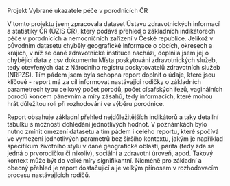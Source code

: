Projekt Vybrané ukazatele péče v porodnicích ČR

V tomto projektu jsem zpracovala dataset Ústavu zdravotnických informací a statistiky ČR (ÚZIS ČR), který podává přehled o základních indikátorech péče v porodnících a nemocničních zařízení v České republice. Jelikož v původním datasetu chyběly geografické informace o obcích, okresech a krajích, v níž se dané zdravotnické instituce nachází, doplnila jsem jej o chybějící data z csv dokumentu Místa poskytování zdravotnických služeb, tedy otevřených dat z Národního registru poskytovatelů zdravotních služeb (NRPZS). Tím pádem jsem byla schopna report doplnit o údaje, které jsou klíčové - report má za cíl informovat nastávající rodičky o základních parametrech typu celkový počet porodů, počet císařských řezů, vaginálních porodů koncem pánevním a míry zásahů, tedy informacích, které mohou hrát důležitou roli při rozhodování ve výběru porodnice. 

Report obsahuje základní přehled nejdůležitějších indikátorů a taky detailní tabulku s možností dohledání jednotlivých hodnot. V poznámkách bylo nutno zmínit omezení datasetu a tím pádem i celého reportu, které spočívá ve vymezení jednotlivých parametrů bez širšího kontextu, jakým je například specifikum životního stylu v dané geografické oblasti, parita (tedy zda se jedná o prvorodičku či nikoliv), sociální a zdravotní úroveň, apod. Takový kontext může být do velké míry signifikantní. Nicméně pro základní a obecný přehled je report dostačující a je velkým přínosem v rozhodovacím procesu nastávajících rodičů.
